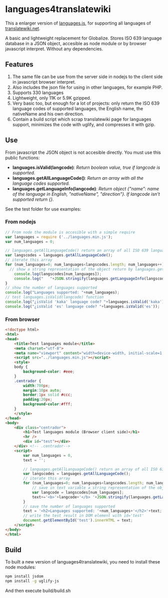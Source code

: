 languages4translatewiki
=======================

This a enlarger version of [languages.js](https://github.com/joker-x/languages.js), for supporting all languages of [translatewiki.net](http://translatewiki.net).

A basic and lightweight replacement for Globalize. Stores ISO 639 language database in a JSON object, accesible as node module or by browser javascript interpret. Without any dependencies.

Features
--------

1.  The same file can be use from the server side in nodejs to the client side in javascript browser interpret.
2.  Also includes the json file for using in other languages, for example PHP.
3.  Supports 330 languages
4.  Lightweight, only 11K or 5.9K gzipped.
5.  Very basic too, but enough for a lot of projects: only return the ISO 639 language codes of supported languages, the English name, the nativeName and his own direction.
6.  Contain a build script which scrap translatewiki page for languages support, minimizes the code with uglify, and compresses it with gzip.

Use
---

From javascript the JSON object is not accesible directly. You must use this public functions:

*  **languages.isValid(langcode)**: *Return boolean value, true if langcode is supported.*
*  **languages.getAllLanguageCode()**: *Return an array with all the language codes supported.*
*  **languages.getLanguageInfo(langcode)**: *Return object {"name": name of the language in English, "nativeName", "direction"}.
If langcode isn't supported return {}.*

See the test folder for use examples:

### From nodejs

```js
// From node the module is accesible with a simple require
var languages = require ('../languages.min.js');
var num_languages = 0;

// languages.getAllLanguageCode() return an array of all ISO 639 language code supported
var langscodes = languages.getAllLanguageCode();
// iterate this array
for (num_languages=0; num_languages<langscodes.length; num_languages++) {
  // show a string representation of the object return by languages.getLanguageInfo(langcode)
	console.log(langscodes[num_languages]);
	console.log("   "+JSON.stringify(languages.getLanguageInfo(langscodes[num_languages])));
}
// show the number of languages supported
console.log("Languages supported: "+num_languages);
// test languages.isValid(langcode) function
console.log("¿isValid 'kaka' language code? "+languages.isValid('kaka'));
console.log("¿isValid 'es' language code? "+languages.isValid('es'));
```

### From browser

```html
<!doctype html>
<html>
<head>
    <title>Test languages module</title>
    <meta charset="utf-8"> 
    <meta name="viewport" content="width=device-width, initial-scale=1, maximum-scale=1, user-scalable=0">
    <script src="../languages.min.js"></script>
    <style>
    body {
        background-color: #eee;
    }
    .centrador {
        width:700px;
        margin:10px auto;
        border:1px solid #ccc;
        padding:20px;
        background-color:#fff;
    }
    </style>
</head>
<body>
    <div class="centrador">
        <h1>Test languages module (Browser client side)</h1>
        <hr />
        <div id="test"></div>
    </div> <!-- .centrador-->
    <script>
        var num_languages = 0,
        text = '';

        // languages.getAllLanguageCode() return an array of all ISO 639 language code supported
        var langscodes = languages.getAllLanguageCode();
        // iterate this array
        for (num_languages=0; num_languages<langscodes.length; num_languages++) {
            // save in text variable a string representation of the object return by languages.getLanguageInfo(langcode)
            var langcode = langscodes[num_languages];
            text+='<b>'+langcode+'</b> '+JSON.stringify(languages.getLanguageInfo(langcode))+'<br />';
        }
        // save the number of languages supported
        text = '<h2>Languages supported: '+num_languages+'</h2>'+text;
        // write the test result in DOM element with id='test'
        document.getElementById('test').innerHTML = text;
    </script>
</body>
</html>
```

Build
-----

To built a new version of languages4translatewiki, you need to install these node modules:

```sh
npm install jsdom
npm install -g uglify-js
```

And then execute build/build.sh
